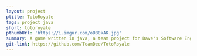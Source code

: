 ```yaml
---
layout: project
ptitle: TotoRoyale
tags: project java
short: totoroyale
pthumbUrl: 'https://i.imgur.com/oD80kAK.jpg'
summary: A game written in java, a team project for Dave's Software Engineering class.
git-link: https://github.com/TeamDee/TotoRoyale
---
```

